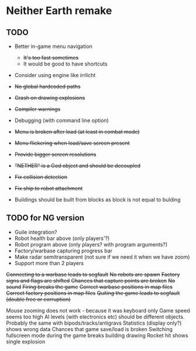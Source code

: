 # Neither Earth remake

## TODO

* Better in-game menu navigation
  * ~~It's too fast sometimes~~
  * It would be good to have shortcuts

* Consider using engine like irrlicht
* ~~No global hardcoded paths~~
* ~~Crash on drawing explosions~~
* ~~Compiler warnings~~
* Debugging (with command line option)
* ~~Menu is broken after load (at least in combat mode)~~
* ~~Menu flickering when load/save screen present~~
* ~~Provide bigger screen resolutions~~
* ~~"NETHER" is a God object and should be decoupled~~
* ~~Fix collision detection~~
* ~~Fix ship to robot attachment~~
* Buildings should be built from blocks as block is not equal to bulding


## TODO for NG version

* Guile integration?
* Robot health bar above (only players'?)
* Robot program above (only players? with program arguments?)
* Factory/warbase capturing progress bar
* Make radar semitransparent (not sure if we need it when we have zoom)
* Support more than 2 players


~~Connecting to a warbase leads to segfault~~
~~No robots are spawn~~
~~Factory signs and flags are shifted~~
~~Chances that capture points are broken~~
~~No sound~~
~~Firing breaks the game~~
~~Correct warbase positions in map files~~
~~Correct factory positions in map files~~
~~Quiting the game leads to segfault (double free or corruption)~~

Mouse zooming does not work - because it was keyboard only
Game speed seems too high
AI levels (with electronics etc) should be different objects. Probably the same with bipods/tracks/antigravs
Statistics (display only?) shows wrong data
Chances that game save/load is broken
Switching fullscreen mode during the game breaks building drawing
Rocket hit shows single explosion
